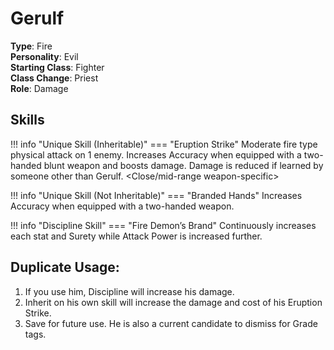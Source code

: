 # Gerulf

**Type**: Fire  
**Personality**: Evil  
**Starting Class**: Fighter  
**Class Change**: Priest  
**Role**: Damage

## Skills

!!! info "Unique Skill (Inheritable)"
    === "Eruption Strike"
        Moderate fire type physical attack on 1 enemy. Increases Accuracy when equipped with a two-handed blunt weapon and boosts damage. Damage is reduced if learned by someone other than Gerulf. \<Close/mid-range weapon-specific\>

!!! info "Unique Skill (Not Inheritable)"
    === "Branded Hands"
        Increases Accuracy when equipped with a two-handed weapon.

!!! info "Discipline Skill"
    === "Fire Demon’s Brand"
        Continuously increases each stat and Surety while Attack Power is increased further.

## Duplicate Usage:

1. If you use him, Discipline will increase his damage.
2. Inherit on his own skill will increase the damage and cost of his Eruption Strike.
3. Save for future use. He is also a current candidate to dismiss for Grade tags.